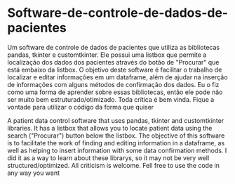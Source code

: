# Software-de-controle-de-dados-de-pacientes
Um software de controle de dados de pacientes que utiliza as bibliotecas pandas, tkinter e customtkinter.
Ele possui uma listbox que permite a localização dos dados dos pacientes através do botão de "Procurar" que está embaixo da listbox. O objetivo deste software é facilitar o trabalho de localizar e editar informações em um dataframe, além de ajudar na inserção de informações com alguns métodos de confirmação dos dados.
Eu o fiz como uma forma de aprender sobre essas bibliotecas, então ele pode não ser muito bem estruturado/otimizado. Toda crítica é bem vinda.
Fique a vontade para utilizar o código da forma que quiser


A patient data control software that uses pandas, tkinter and customtkinter libraries.
It has a listbox that allows you to locate patient data using the search ("Procurar") button below the listbox. The objective of this software is to facilitate the work of finding and editing information in a dataframe, as well as helping to insert information with some data confirmation methods.
I did it as a way to learn about these librarys, so it may not be very well structured/optimized. All criticism is welcome.
Fell free to use the code in any way you want
